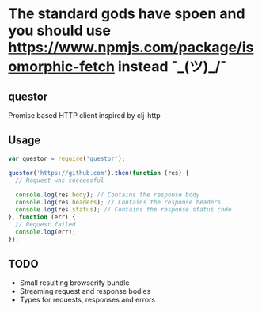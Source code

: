 # The standard gods have spoen and you should use https://www.npmjs.com/package/isomorphic-fetch instead ¯\_(ツ)_/¯

## questor

Promise based HTTP client inspired by clj-http

## Usage

```javascript
var questor = require('questor');

questor('https://github.com').then(function (res) {
  // Request was successful
  
  console.log(res.body); // Contains the response body
  console.log(res.headers); // Contains the response headers
  console.log(res.status); // Contains the response status code
}, function (err) {
  // Request failed
  console.log(err);
});
```

## TODO

- Small resulting browserify bundle
- Streaming request and response bodies
- Types for requests, responses and errors
